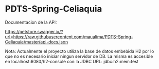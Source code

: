 # PDTS-Spring-Celiaquia

Documentacion de la API:

https://petstore.swagger.io/?url=https://raw.githubusercontent.com/maualima/PDTS-Spring-Celiaquia/master/api-docs.json

Nota: Actualmente el proyecto utiliza la base de datos embebida H2 por lo que no es necesario iniciar ningun servidor de
DB. La misma es accesible en localhost:8080/h2-console con la JDBC URL: jdbc:h2:mem:test
